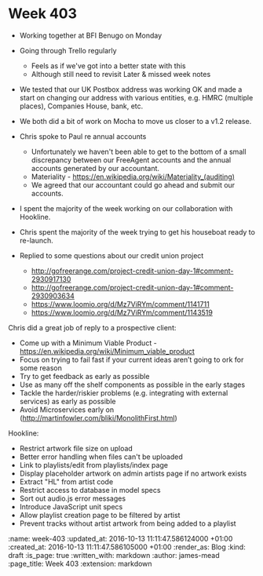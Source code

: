 Week 403
========

* Working together at BFI Benugo on Monday
* Going through Trello regularly
  * Feels as if we've got into a better state with this
  * Although still need to revisit Later & missed week notes
* We tested that our UK Postbox address was working OK and made a start on changing our address with various entities, e.g. HMRC (multiple places), Companies House, bank, etc.
* We both did a bit of work on Mocha to move us closer to a v1.2 release.
* Chris spoke to Paul re annual accounts
  * Unfortunately we haven't been able to get to the bottom of a small discrepancy between our FreeAgent accounts and the annual accounts generated by our accountant.
  * Materiality - https://en.wikipedia.org/wiki/Materiality_(auditing)
  * We agreed that our accountant could go ahead and submit our accounts.
* I spent the majority of the week working on our collaboration with Hookline.
* Chris spent the majority of the week trying to get his houseboat ready to re-launch.

* Replied to some questions about our credit union project
  * http://gofreerange.com/project-credit-union-day-1#comment-2930917130
  * http://gofreerange.com/project-credit-union-day-1#comment-2930903634
  * https://www.loomio.org/d/Mz7ViRYm/comment/1141711
  * https://www.loomio.org/d/Mz7ViRYm/comment/1143519

Chris did a great job of reply to a prospective client:
  * Come up with a Minimum Viable Product - https://en.wikipedia.org/wiki/Minimum_viable_product
  * Focus on trying to fail fast if your current ideas aren’t going to
  ork for some reason
  * Try to get feedback as early as possible
  * Use as many off the shelf components as possible in the early stages
  * Tackle the harder/riskier problems (e.g. integrating with external
  services) as early as possible
  * Avoid Microservices early on (http://martinfowler.com/bliki/MonolithFirst.html)

Hookline:
  * Restrict artwork file size on upload
  * Better error handling when files can't be uploaded
  * Link to playlists/edit from playlists/index page
  * Display placeholder artwork on admin artists page if no artwork exists
  * Extract "HL" from artist code
  * Restrict access to database in model specs
  * Sort out audio.js error messages
  * Introduce JavaScript unit specs
  * Allow playlist creation page to be filtered by artist
  * Prevent tracks without artist artwork from being added to a playlist

:name: week-403
:updated_at: 2016-10-13 11:11:47.586124000 +01:00
:created_at: 2016-10-13 11:11:47.586105000 +01:00
:render_as: Blog
:kind: draft
:is_page: true
:written_with: markdown
:author: james-mead
:page_title: Week 403
:extension: markdown
